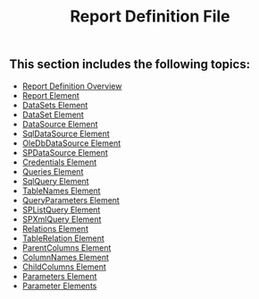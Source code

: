 ﻿---
title: Report Definition File
second_title: Aspose.Words for SharePoint
articleTitle: Report Definition File
linktitle: Report Definition File
description: "Details of report definition file structure which used while configuring Aspose.Words for SharePoint reports."
type: docs
weight: 80
url: /sharepoint/report-definition-file/
---

## This section includes the following topics:

- [Report Definition Overview](/words/sharepoint/report-definition-overview/)
- [Report Element](/words/sharepoint/report-element/)
- [DataSets Element](/words/sharepoint/datasets-element/)
- [DataSet Element](/words/sharepoint/dataset-element/)
- [DataSource Element](/words/sharepoint/datasource-element/)
- [SqlDataSource Element](/words/sharepoint/sqldatasource-element/)
- [OleDbDataSource Element](/words/sharepoint/oledbdatasource-element/)
- [SPDataSource Element](/words/sharepoint/spdatasource-element/)
- [Credentials Element](/words/sharepoint/credentials-element/)
- [Queries Element](/words/sharepoint/queries-element/)
- [SqlQuery Element](/words/sharepoint/sqlquery-element/)
- [TableNames Element](/words/sharepoint/tablenames-element/)
- [QueryParameters Element](/words/sharepoint/queryparameters-element/)
- [SPListQuery Element](/words/sharepoint/splistquery-element/)
- [SPXmlQuery Element](/words/sharepoint/spxmlquery-element/)
- [Relations Element](/words/sharepoint/relations-element/)
- [TableRelation Element](/words/sharepoint/tablerelation-element/)
- [ParentColumns Element](/words/sharepoint/parentcolumns-element/)
- [ColumnNames Element](/words/sharepoint/columnnames-element/)
- [ChildColumns Element](/words/sharepoint/childcolumns-element/)
- [Parameters Element](/words/sharepoint/parameters-element/)
- [Parameter Elements](/words/sharepoint/parameter-elements/)
